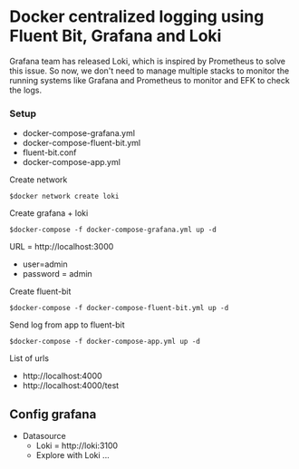 # Docker centralized logging using Fluent Bit, Grafana and Loki

Grafana team has released Loki, which is inspired by Prometheus to solve this issue. So now, we don't need to manage multiple stacks to monitor the running systems like Grafana and Prometheus to monitor and EFK to check the logs.

### Setup

- docker-compose-grafana.yml
- docker-compose-fluent-bit.yml
- fluent-bit.conf
- docker-compose-app.yml

Create network
```
$docker network create loki
```

Create grafana + loki
```
$docker-compose -f docker-compose-grafana.yml up -d
```

URL = http://localhost:3000
* user=admin
* password = admin


Create fluent-bit
```
$docker-compose -f docker-compose-fluent-bit.yml up -d
```

Send log from app to fluent-bit
```
$docker-compose -f docker-compose-app.yml up -d
```

List of urls 
* http://localhost:4000
* http://localhost:4000/test


## Config grafana
* Datasource
  * Loki = http://loki:3100
  * Explore with Loki ...

